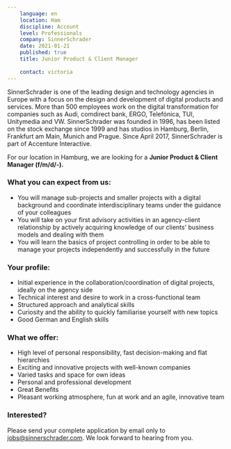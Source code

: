 ```yaml
---
    language: en
    location: Ham
    discipline: Account
    level: Professionals
    company: SinnerSchrader
    date: 2021-01-21
    published: true
    title: Junior Product & Client Manager 
     
    contact: victoria
---
```


SinnerSchrader is one of the leading design and technology agencies in Europe with a focus on the design and development of digital products and services. More than 500 employees work on the digital transformation for companies such as Audi, comdirect bank, ERGO, Telefónica, TUI, Unitymedia and VW. SinnerSchrader was founded in 1996, has been listed on the stock exchange since 1999 and has studios in Hamburg, Berlin, Frankfurt am Main, Munich and Prague. Since April 2017, SinnerSchrader is part of Accenture Interactive.
 
For our location in Hamburg, we are looking for a **Junior Product & Client Manager (f/m/d/-).**

### What you can expect from us:
 
- You will manage sub-projects and smaller projects with a digital background and coordinate interdisciplinary teams under the guidance of your colleagues
- You will take on your first advisory activities in an agency-client relationship by actively acquiring knowledge of our clients' business models and dealing with them
- You will learn the basics of project controlling in order to be able to manage your projects independently and successfully in the future

### Your profile:

- Initial experience in the collaboration/coordination of digital projects, ideally on the agency side
- Technical interest and desire to work in a cross-functional team
- Structured approach and analytical skills
- Curiosity and the ability to quickly familiarise yourself with new topics
- Good German and English skills

### What we offer:
 
- High level of personal responsibility, fast decision-making and flat hierarchies
- Exciting and innovative projects with well-known companies
- Varied tasks and space for own ideas
- Personal and professional development
- Great Benefits
- Pleasant working atmosphere, fun at work and an agile, innovative team
 
### Interested?

Please send your complete application by email only to <jobs@sinnerschrader.com>. We look forward to hearing from you.
